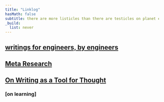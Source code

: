 ```yaml
---
title: "Linklog"
hasMath: false
subtitle: there are more listicles than there are testicles on planet earth. this is yet another. 
_build:
  list: never
---
```


## [writings for engineers, by engineers](/awesomeblogs)

## [Meta Research](/metaresearch)

## [On Writing as a Tool for Thought](/onwriting)

### [on learning]
